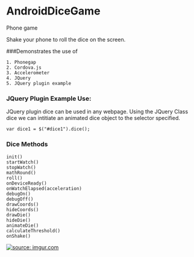 # AndroidDiceGame
Phone game

Shake your phone to roll the dice on the screen. 

###Demonstrates the use of

```
1. Phonegap
2. Cordova.js
3. Accelerometer
4. JQuery
5. JQuery plugin example
```

### JQuery Plugin Example Use:
JQuery plugin dice can be used in any webpage. Using the JQuery Class dice we can intitiate an animated dice object to the selector specified. 
```
var dice1 = $("#dice1").dice();
```
### Dice Methods
```
init()
startWatch()
stopWatch()
mathRound()
roll()
onDeviceReady()
onWatchElapsed(acceleration)
debugOn()
debugOff()
drawCoords()
hideCoords()
drawDie()
hideDie()
animateDie()
calculateThreshold()
onShake()
```

<a href="http://imgur.com/cy7OHNY"><img src="http://i.imgur.com/cy7OHNY.png" title="source: imgur.com" /></a>
